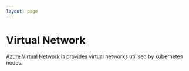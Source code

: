```yaml
---
layout: page
---
```


# Virtual Network
[Azure Virtual Network](https://learn.microsoft.com/en-us/azure/virtual-network/virtual-networks-overview) is provides virtual networks utilised by kubernetes nodes.
